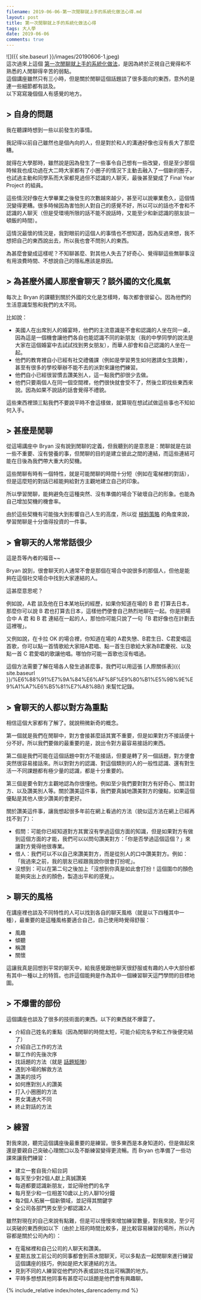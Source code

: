 ```yaml
---
filename: 2019-06-06-第一次閒聊就上手的系統化做法心得.md
layout: post
title: 第一次閒聊就上手的系統化做法心得
tags: 大人學
date: 2019-06-06
comments: true
---
```


![]({{ site.baseurl }}/images/20190606-1.jpeg)  
這次過來上這個 [第一次閒聊就上手的系統化做法](https://shop.darencademy.com/product/view/id/61)，是因為終於正視自己覺得和不熟悉的人閒聊得辛苦的弱點。  
這個講座雖然只有三小時，但是關於閒聊這個話題談了很多面向的東西，意外的是連一些細節都有談及。  
以下寫寫幾個個人有感覺的地方。

## > 自身的問題

我在聽課時想到一些以前發生的事情。

我記得以前自己雖然也是個內向的人，但是對於和人的溝通好像也沒有長大了那麼糟。

就得在大學那時，雖然說是因為發生了一些事令自己想有一些改變，但是至少那個時候我也成功過在大二時大家都有了小圈子的情況下主動去融入了一個新的圈子，也試過主動和同學系而大家都見過但不認識的人聊天，最後甚至變成了 Final Year Project 的組員。

這些情況好像在大學畢業之後發生的次數越來越少，甚至可以說畢業愈久，這個情況變得更糟。很多時候因為害怕別人對自己的感覺不好，所以可以的話也不會和不認識的人聊天（但是受環境所限的話不能不說話時，又能至少和新認識的朋友談一頓飯的時間）。

這情況最懷的情況是，我對眼前的這個人的事情也不想知道，因為反過來想，我不想把自己的東西說出去，所以我也會不問別人的東西。

為甚麼會變成這樣呢？不知聊甚麼、對其他人失去了好奇心、覺得聊這些無聊事沒有用浪費時間、不想說自己的隱私應該是原因。

## > 為甚麼外國人那麼會聊天？談外國的文化風氣

每次上 Bryan 的課聽到關於外國的文化是怎樣時，每次都會很留心。因為他們的生活意識型態和我們的太不同。

比如說：

* 美國人在出席別人的婚宴時，他們的主流意識是不會和認識的人坐在同一桌，因為這是一個機會讓他們各自也能認識不同的新朋友（我的中學同學的說法是大家在這個婚宴中去試試找到男女朋友），而華人卻會和自己認識的人坐在一起。
* 他們的教育裡自小已經有社交禮儀課（例如是學習男生如何邀請女生跳舞），甚至有很多的學校舉辦不能不去的派對來讓他們練習。
* 他們自小已經很習慣去讚美別人，這一點我們卻很少去做。
* 他們只要兩個人在同一個空間裡，他們很快就會受不了，然後立即找些東西來說。因為如果不說話的話會覺得不禮貌。

這些東西裡頭三點我們不要說平時不會這樣做，就算現在想試試做這些事也不知如何入手。

## > 甚麼是閒聊

從這場講座中 Bryan 沒有說到閒聊的定義，但我聽到的是意思是：閒聊就是在談一些不重要、沒有營養的事，但閒聊的目的是建立彼此之間的連結，而這些連結可能在日後為我們帶大重大的契機。

這些閒聊有時有一個特性，就是可能閒聊的時間十分短（例如在電梯裡的對話），但是這麼短的對話已經能夠給對方主觀地建立自己的印象。

所以學習閒聊，能夠避免在這種突然、沒有準備的場合下破壞自己的形象。也能為自己增加契機的機會率。

由於這些契機有可能強大到影響自己人生的高度，所以從 [槓鈴策略](https://4think.net/%E4%B8%80%E7%AF%87%E6%AF%94%E8%BC%83%E5%9A%B4%E8%AC%B9%E7%9A%84%E9%9B%9E%E6%B9%AF%E6%96%87/) 的角度來說，學習閒聊是十分值得投資的一件事。

## > 會聊天的人常常話很少

這是吾等內者的福音~~

Bryan 說到，很會聊天的人通常不會是那個在場合中說很多的那個人，但他是能夠在這個社交場合中找到大家連結的人。

這甚麼意思呢？

例如說，A君 談及他在日本某地玩的經歷，如果你知道在場的 B 君 打算去日本，那麼你可以說 B 君也打算去日本，這樣他們便會自己熱烈地聊在一起。你是把場合中 A 君 和 B 君 連結在一起的人，那怕你可能只說了一句「B 君好像也在計劃去這裡喔」。

又例如說，在卡拉 OK 的場合裡，你知道在場的 A君失戀、B君生日、C君愛唱這首歌，你可以點一首情歌給大家陪A君唱、點一首生日歌給大家為B君慶祝、以及點一首 C 君愛唱的歌讓他唱。哪怕你可能一首歌也沒有唱過。

這個方法需要了解在場各人發生過甚麼事，我們可以用這張 [人際關係表]({{ site.baseurl }}/%E6%88%91%E7%9A%84%E6%AF%8F%E9%80%B1%E5%9B%9E%E9%A1%A7%E6%B5%81%E7%A8%8B/) 來幫忙記錄。

## > 會聊天的人都以對方為重點

相信這個大家都有了解了。就說稍微新奇的概念。

第一個就是我們在閒聊中，對方會接甚麼話其實不重要，但是如果對方不接話便十分不好。所以我們要做的最重要的是，說出令對方最容易接話的東西。

第二個是我們可能在這個話題中對方不能接話，但要是轉了另一個話題，對方便會突然很容易接話來。所以對對方的認識、對這個類別的人的一般性認識、還有對生活一不同課題都有極少量的認識，都是十分重要的。

第三個是要令對方主觀地認為你很懂他。例如至少我們要對對方有好奇心、關注對方、以及讚美別人等。關於讚美這件事，我們要真誠地讚美對方的優點，如果這個優點是其他人很少讚美的會更好。

關於讚美這件事，讓我想起很多年前在網上看過的方法（貌似這方法在網上已經再找不到了）：

* 假問：可能你已經知道對方其實沒有學過這個方面的知識，但是如果對方有做到這個方面的才能，我們可以以問句讚美對方：「你是否學過這個這個？」來讓對方覺得他很專業。
* 借人：我們可以不以自己來讚美對方，而是從別人的口中讚美對方。例如：「我過來之前，我的朋友已經跟我說你很會打扮呢」。
* 沒想到：可以在第二句之後加上「沒想到你真是如此會打扮！這個圍巾的顏色能夠突出上衣的顏色，製造出平和的感覺」。

## > 聊天的風格

在講座裡也談及不同特性的人可以找到各自的聊天風格（就是以下四種其中一種），最重要的是這種風格要適合自己，自己使用時覺得舒服：

* 風趣
* 傾聽
* 稱讚
* 關懷

這讓我真是回想到平常的聊天中，給我感覺跟他聊天很舒服或有趣的人中大部份都有其中一種以上的特質。也許這個能夠是作為其中一個練習聊天這門學問的目標地圖。

## > 不爆雷的部份

這個講座也談及了很多的技術面的東西。以下的東西就不爆雷了。

* 介紹自己姓名的重點（因為閒聊的時間太短，可能介紹完名字和工作後便完結了）
* 介紹自己工作的方法
* 聊工作的先後次序
* 找話題的方法（就是 [話題矩陣](https://www.darencademy.com/article/view/id/12466)）
* 遇到冷場的解救方法
* 讚美的技巧
* 如何應對別人的讚美
* 打入小圈圈的方法
* 男女溝通大不同
* 終止對話的方法


## > 練習

對我來說，聽完這個講座後最重要的是練習。很多東西是本身知道的，但是做起來還是要親自己突破心理關口以及不斷練習變得更流暢。而 Bryan 也準備了一些功課來讓我們練習：

* 建立一套自我介紹台詞
* 每天至少對2個人獻上真誠讚美
* 每週都要認識新朋友，並記得他們的名字
* 每月至少和一位相差10歲以上的人聊10分鐘
* 每2個人拓展一個新領域，並記得其關鍵字
* 全公司各部門男女至少都認識2人
	 
雖然對現在的自己來說有點難，但是可以慢慢來增加練習數量，對我來說，至少可以突破的東西例如以下（由於上班的時間比較多，是比較容易練習的場所，所以內容都是關於公司內的）：

* 在電梯裡和自己公司的人聊天和讚美。
* 星期五放工前公司的同事都會到茶水間聊天，可以多點去一起閒聊來進行練習這個講座的技巧，例如是把大家連結的方法。
* 見到不同的人練習從他們的外表或談吐找出可稱讚的地方。
* 平時多想想其他同事有甚麼可以話題是他們會有興趣聊。

{% include_relative index/notes_darencademy.md %}
